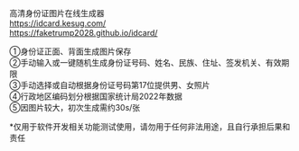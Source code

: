 高清身份证图片在线生成器<br>
https://idcard.kesug.com/<br>
https://faketrump2028.github.io/idcard/<br>

①身份证正面、背面生成图片保存<br>
②手动输入或一键随机生成身份证号码、姓名、民族、住址、签发机关、有效期限<br>
③手动选择或自动根据身份证号码第17位提供男、女照片<br>
④行政地区编码划分根据国家统计局2022年数据<br>
⑤因图片较大，初次生成需约30s/张

*仅用于软件开发相关功能测试使用，请勿用于任何非法用途，且自行承担后果和责任
